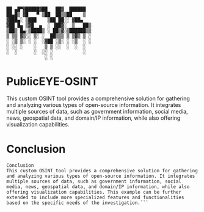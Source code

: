 
```

██ ▄█▀▓█████▓██   ██▓  ██████ 
██▄█▒ ▓█   ▀ ▒██  ██▒▒██    ▒  
▓███▄░ ▒███    ▒██ ██░░ ▓██▄   
▓██ █▄ ▒▓█  ▄  ░ ▐██▓░  ▒   ██▒
▒██▒ █▄░▒████▒ ░ ██▒▓░▒██████▒▒
▒ ▒▒ ▓▒░░ ▒░ ░  ██▒▒▒ ▒ ▒▓▒ ▒ ░
░ ░▒ ▒░ ░ ░  ░▓██ ░▒░ ░ ░▒  ░ ░
░ ░░ ░    ░   ▒ ▒ ░░  ░  ░  ░  
░  ░      ░  ░░ ░           ░  
              ░ ░ 
```
# PublicEYE-OSINT


This custom OSINT tool provides a comprehensive solution for gathering and analyzing various types of open-source information. It integrates multiple sources of data, such as government information, social media, news, geospatial data, and domain/IP information, while also offering visualization capabilities.



# Conclusion

``` 
Conclusion
This custom OSINT tool provides a comprehensive solution for gathering and analyzing various types of open-source information. It integrates multiple sources of data, such as government information, social media, news, geospatial data, and domain/IP information, while also offering visualization capabilities. This example can be further extended to include more specialized features and functionalities based on the specific needs of the investigation.```
